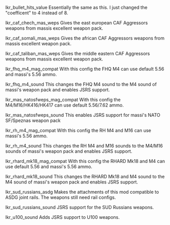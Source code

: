 lkr_bullet_hits_value
Essentially the same as this. I just changed the
"coefficent" to 4 instead of 8.

lkr_caf_chech_mas_weps
Gives the east european CAF Aggressors weapons from massis excellent weapon pack.

lkr_caf_somali_mas_weps
Gives the african CAF Aggressors weapons from massis excellent weapon pack.

lkr_caf_taliban_mas_weps
Gives the middle eastern CAF Aggressors weapons from massis excellent weapon pack.

lkr_fhq_m4_mag_compat
With this config the FHQ M4 can use default 5.56 and massi's 5.56 ammo.

lkr_fhq_m4_sound
This changes the FHQ M4 sound to the M4 sound of massi's weapon pack and enables JSRS support.

lkr_mas_natosfweps_mag_compat
With this config the M4/M16/HK416/HK417 can use default 5.56/7.62 ammo.

lkr_mas_natosfweps_sound
This enables JSRS support for massi's NATO SF/Speznas weapon pack

lkr_rh_m4_mag_compat
With this config the RH M4 and M16 can use massi's 5.56 ammo.

lkr_rh_m4_sound
This changes the RH M4 and M16 sounds to the M4/M16 sounds of massi's weapon pack and enables JSRS support.

lkr_rhard_mk18_mag_compat
With this config the RHARD Mk18 and M4 can use default 5.56 and massi's 5.56 ammo.

lkr_rhard_mk18_sound
This changes the RHARD Mk18 and M4 sound to the M4 sound of massi's weapon pack and enables JSRS support.

lkr_sud_russians_asdg
Makes the attachments of this mod compatible to ASDG joint rails. The weapons still need rail configs.

lkr_sud_russians_sound
JSRS support for the SUD Russians weapons.

lkr_u100_sound
Adds JSRS support to U100 weapons.
